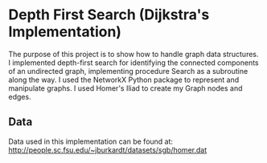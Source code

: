 # Depth First Search (Dijkstra's Implementation)
The purpose of this project is to show how to handle graph data structures. I implemented depth-first search for identifying the connected components of an undirected graph, implementing procedure Search as a subroutine along the way. I used the NetworkX Python package to represent and manipulate graphs. I used Homer's Iliad to create my Graph nodes and edges.

## Data
Data used in this implementation can be found at: http://people.sc.fsu.edu/~jburkardt/datasets/sgb/homer.dat
